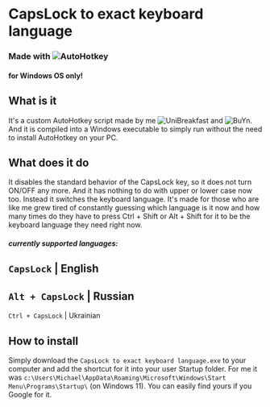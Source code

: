 # CapsLock to exact keyboard language
### Made with ![AutoHotkey](https://www.autohotkey.com/)
#### for Windows OS only!

## What is it
It's a custom AutoHotkey script made by me ![UniBreakfast](https://github.com/UniBreakfast) and ![BuYn](https://github.com/Buyn).
And it is compiled into a Windows executable to simply run without the need to install AutoHotkey on your PC.

## What does it do
It disables the standard behavior of the CapsLock key, so it does not turn ON/OFF any more. And it has nothing to do with upper or lower case now too.
Instead it switches the keyboard language. It's made for those who are like me grew tired of constantly guessing which language is it now and how many times do they have to press Ctrl + Shift or Alt + Shift for it to be the keyboard language they need right now.

##### currently supported languages:

`CapsLock`        |   English
---------------------------
`Alt + CapsLock`  |   Russian
---------------------------
`Ctrl + CapsLock` | Ukrainian

## How to install
Simply download the `CapsLock to exact keyboard language.exe` to your computer and add the shortcut for it into your user Startup folder.
For me it was `c:\Users\Michael\AppData\Roaming\Microsoft\Windows\Start Menu\Programs\Startup\` (on Windows 11). You can easily find yours if you Google for it.
